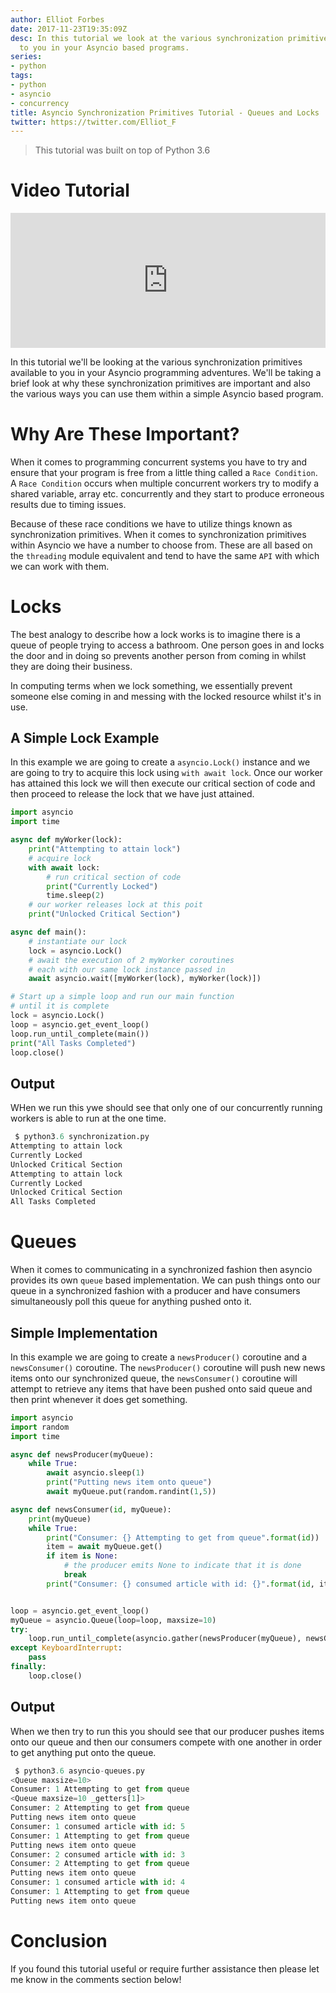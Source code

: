 ```yaml
---
author: Elliot Forbes
date: 2017-11-23T19:35:09Z
desc: In this tutorial we look at the various synchronization primitives available
  to you in your Asyncio based programs.
series:
- python
tags:
- python
- asyncio
- concurrency
title: Asyncio Synchronization Primitives Tutorial - Queues and Locks
twitter: https://twitter.com/Elliot_F
---
```


> This tutorial was built on top of Python 3.6

# Video Tutorial

<div style="position:relative;height:0;padding-bottom:42.76%"><iframe src="https://www.youtube.com/embed/kMcwcJdIvHI?ecver=2" style="position:absolute;width:100%;height:100%;left:0" width="842" height="360" frameborder="0" gesture="media" allowfullscreen></iframe></div>

In this tutorial we'll be looking at the various synchronization primitives available to you in your Asyncio programming adventures. We'll be taking a brief look at why these synchronization primitives are important and also the various ways you can use them within a simple Asyncio based program.

# Why Are These Important?

When it comes to programming concurrent systems you have to try and ensure that your program is free from a little thing called a `Race Condition`. A `Race Condition` occurs when multiple concurrent workers try to modify a shared variable, array etc. concurrently and they start to produce erroneous results due to timing issues.

Because of these race conditions we have to utilize things known as synchronization primitives. When it comes to synchronization primitives within Asyncio we have a number to choose from. These are all based on the `threading` module equivalent and tend to have the same `API` with which we can work with them.

# Locks

The best analogy to describe how a lock works is to imagine there is a queue of people trying to access a bathroom. One person goes in and locks the door and in doing so prevents another person from coming in whilst they are doing their business. 

In computing terms when we lock something, we essentially prevent someone else coming in and messing with the locked resource whilst it's in use.

## A Simple Lock Example

In this example we are going to create a `asyncio.Lock()` instance and we are going to try to acquire this lock using `with await lock`. Once our worker has attained this lock we will then execute our critical section of code and then proceed to release the lock that we have just attained.

```py
import asyncio
import time

async def myWorker(lock):
    print("Attempting to attain lock")
    # acquire lock
    with await lock:
        # run critical section of code
        print("Currently Locked")
        time.sleep(2)
    # our worker releases lock at this poit
    print("Unlocked Critical Section")

async def main():
    # instantiate our lock
    lock = asyncio.Lock()
    # await the execution of 2 myWorker coroutines 
    # each with our same lock instance passed in 
    await asyncio.wait([myWorker(lock), myWorker(lock)])    

# Start up a simple loop and run our main function
# until it is complete
lock = asyncio.Lock()
loop = asyncio.get_event_loop()
loop.run_until_complete(main())
print("All Tasks Completed")
loop.close()
```

## Output

WHen we run this ywe should see that only one of our concurrently running workers is able to run at the one time.

```py
 $ python3.6 synchronization.py
Attempting to attain lock
Currently Locked
Unlocked Critical Section
Attempting to attain lock
Currently Locked
Unlocked Critical Section
All Tasks Completed
```

# Queues 

When it comes to communicating in a synchronized fashion then asyncio provides its own `queue` based implementation. We can push things onto our queue in a synchronized fashion with a producer and have consumers simultaneously poll this queue for anything pushed onto it.  

## Simple Implementation

In this example we are going to create a `newsProducer()` coroutine and a `newsConsumer()` coroutine. The `newsProducer()` coroutine will push new news items onto our synchronized queue, the `newsConsumer()` coroutine will attempt to retrieve any items that have been pushed onto said queue and then print whenever it does get something. 

```py
import asyncio
import random
import time

async def newsProducer(myQueue):
    while True:
        await asyncio.sleep(1)
        print("Putting news item onto queue")
        await myQueue.put(random.randint(1,5))

async def newsConsumer(id, myQueue):
    print(myQueue)
    while True:
        print("Consumer: {} Attempting to get from queue".format(id))
        item = await myQueue.get()
        if item is None:
            # the producer emits None to indicate that it is done
            break
        print("Consumer: {} consumed article with id: {}".format(id, item))


loop = asyncio.get_event_loop()        
myQueue = asyncio.Queue(loop=loop, maxsize=10)
try:
    loop.run_until_complete(asyncio.gather(newsProducer(myQueue), newsConsumer(1, myQueue), newsConsumer(2, myQueue)))
except KeyboardInterrupt:
    pass
finally:
    loop.close()
```

## Output

When we then try to run this you should see that our producer pushes items onto our queue and then our consumers compete with one another in order to get anything put onto the queue. 

```py
 $ python3.6 asyncio-queues.py
<Queue maxsize=10>
Consumer: 1 Attempting to get from queue
<Queue maxsize=10 _getters[1]>
Consumer: 2 Attempting to get from queue
Putting news item onto queue
Consumer: 1 consumed article with id: 5
Consumer: 1 Attempting to get from queue
Putting news item onto queue
Consumer: 2 consumed article with id: 3
Consumer: 2 Attempting to get from queue
Putting news item onto queue
Consumer: 1 consumed article with id: 4
Consumer: 1 Attempting to get from queue
Putting news item onto queue
```

# Conclusion

If you found this tutorial useful or require further assistance then please let me know in the comments section below!